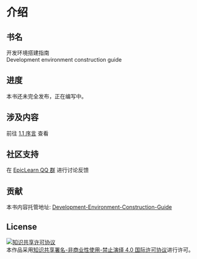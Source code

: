 # 介绍

## 书名

开发环境搭建指南  
Development environment construction guide

## 进度

本书还未完全发布，正在编写中。

## 涉及内容

前往 [1.1 序言](1.1序言.md) 查看

## 社区支持

在 [EpicLearn QQ 群](https://jq.qq.com/?_wv=1027&k=5T19zAw)  进行讨论反馈

## 贡献

本书内容托管地址: [Development-Environment-Construction-Guide](https://github.com/EpicLearn/Development-Environment-Construction-Guide)

## License

<a rel="license" href="http://creativecommons.org/licenses/by-nc-nd/4.0/"><img alt="知识共享许可协议" style="border-width:0" src="https://i.creativecommons.org/l/by-nc-nd/4.0/88x31.png" /></a><br />本作品采用<a rel="license" href="http://creativecommons.org/licenses/by-nc-nd/4.0/">知识共享署名-非商业性使用-禁止演绎 4.0 国际许可协议</a>进行许可。
